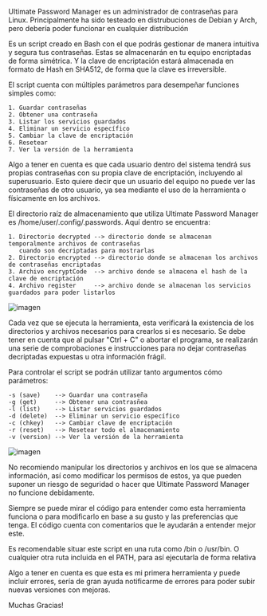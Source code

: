 Ultimate Password Manager es un administrador de contraseñas para Linux. 
Principalmente ha sido testeado en distrubuciones de Debian y Arch, pero debería poder funcionar en cualquier distribución

Es un script creado en Bash con el que podrás gestionar de manera intuitiva y segura tus contraseñas. Estas se almacenarán en tu equipo encriptadas de forma simétrica. Y la clave de encriptación estará almacenada en formato de Hash en SHA512, de forma que la
clave es irreversible.

El script cuenta con múltiples parámetros para desempeñar funciones simples como:

	1. Guardar contraseñas
 	2. Obtener una contraseña
	3. Listar los servicios guardados
 	4. Eliminar un servicio específico
	5. Cambiar la clave de encriptación
 	6. Resetear
  	7. Ver la versión de la herramienta

Algo a tener en cuenta es que cada usuario dentro del sistema tendrá sus propias contraseñas con su propia clave de encriptación, incluyendo al superusuario. Esto quiere decir que un usuario del equipo no puede ver las contraseñas de otro usuario, ya sea
mediante el uso de la herramienta o físicamente en los archivos.

El directorio raíz de almacenamiento que utiliza Ultimate Password Manager es /home/user/.config/.passwords. Aquí dentro se encuentra:

	1. Directorio decrypted --> directorio donde se almacenan temporalmente archivos de contraseñas 
 	   cuando son decriptadas para mostrarlas
 	2. Directorio encrypted --> directorio donde se almacenan los archivos de contraseñas encriptadas
	3. Archivo encryptCode  --> archivo donde se almacena el hash de la clave de encriptación
 	4. Archivo register     --> archivo donde se almacenan los servicios guardados para poder listarlos
![imagen](https://github.com/recuer0/Ultimate-PasswdM/assets/115647090/11b2cc3a-d058-4a1b-8059-5c0589612da1)

Cada vez que se ejecuta la herramienta, esta verificará la existencia de los directorios y archivos necesarios para crearlos si es necesario.
Se debe tener en cuenta que al pulsar "Ctrl + C" o abortar el programa, se realizarán una serie de comprobaciones e instrucciones para no dejar contraseñas decriptadas expuestas u otra información frágil.

Para controlar el script se podrán utilizar tanto argumentos cómo parámetros:

	-s (save)    --> Guardar una contraseña
 	-g (get)     --> Obtener una contrasñea
	-l (list)    --> Listar servicios guardados
	-d (delete)  --> Eliminar un servicio específico
 	-c (chkey)   --> Cambiar clave de encriptación
	-r (reset)   --> Resetear todo el almacenamiento
 	-v (version) --> Ver la versión de la herramienta
![imagen](https://github.com/recuer0/Ultimate-PasswdM/assets/115647090/5abcd83b-e65c-4f23-8b22-c7d5232a9333)


No recomiendo manipular los directorios y archivos en los que se almacena información, así como modificar los permisos de estos, ya que pueden suponer un riesgo de seguridad o hacer que Ultimate Password Manager no funcione debidamente.

Siempre se puede mirar el código para entender como esta herramienta funciona o para modificarlo en base a su gusto y las preferencias que tenga. El código cuenta con comentarios que le ayudarán a entender mejor este.

Es recomendable situar este script en una ruta como /bin o /usr/bin. O cualquier otra ruta incluida en el PATH, para así ejecutarla de forma relativa

Algo a tener en cuenta es que esta es mi primera herramienta y puede incluir errores, sería de gran ayuda notificarme de errores para poder subir nuevas versiones con mejoras.

Muchas Gracias!

